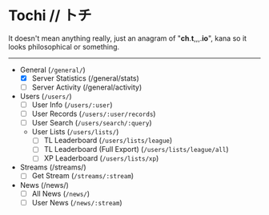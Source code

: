 # Tochi // トチ

It doesn't mean anything really, just an anagram of "**ch**.**t**,,,.**io**", kana so it looks philosophical or something.

---

- General (`/general/`)
    - [x] Server Statistics (/general/stats)
    - [ ] Server Activity (/general/activity)
- Users (`/users/`)
    - [ ] User Info (`/users/:user`)
    - [ ] User Records (`/users/:user/records`)
    - [ ] User Search (`/users/search/:query`)
    - User Lists (`/users/lists/`)
        - [ ] TL Leaderboard (`/users/lists/league`)
        - [ ] TL Leaderboard (Full Export) (`/users/lists/league/all`)
        - [ ] XP Leaderboard (`/users/lists/xp`)
- Streams (/streams/)
    - [ ] Get Stream (`/streams/:stream`)
- News (/news/)
    - [ ] All News (`/news/`)
    - [ ] User News (`/news/:stream`)
